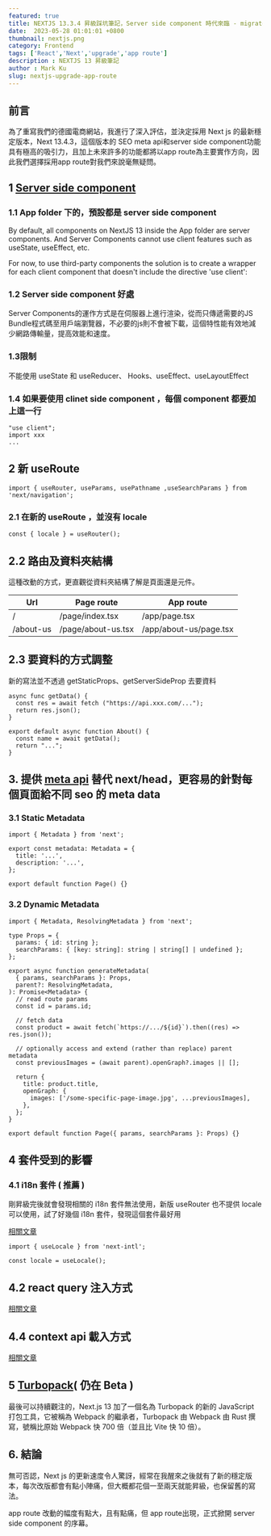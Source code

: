 ```yaml
---
featured: true
title: NEXTJS 13.3.4 昇級踩坑筆記，Server side component 時代來臨 - migrate page route to app route 
date:  2023-05-28 01:01:01 +0800
thumbnail: nextjs.png
category: Frontend
tags: ['React','Next','upgrade','app route']
description : NEXTJS 13 昇級筆記
author : Mark Ku
slug: nextjs-upgrade-app-route
---
```

##  前言
為了重寫我們的德國電商網站，我進行了深入評估，並決定採用 Next js 的最新穩定版本，Next 13.4.3，這個版本的 SEO meta api和server side component功能具有極高的吸引力，且加上未來許多的功能都將以app route為主要實作方向，因此我們選擇採用app route對我們來說毫無疑問。

## 1 [Server side component](https://nextjs.org/docs/getting-started/react-essentials)

### 1.1 App folder 下的，預設都是 server side component 
By default, all components on NextJS 13 inside the App folder are server components. And Server Components cannot use client features such as useState, useEffect, etc.

For now, to use third-party components the solution is to create a wrapper for each client component that doesn't include the directive 'use client':

### 1.2 Server side component 好處
Server Components的運作方式是在伺服器上進行渲染，從而只傳遞需要的JS Bundle程式碼至用戶端瀏覽器，不必要的js則不會被下載，這個特性能有效地減少網路傳輸量，提高效能和速度。

### 1.3限制

不能使用 useState 和 useReducer、 Hooks、useEffect、useLayoutEffect 

### 1.4 如果要使用 clinet side component ，每個 component 都要加上這一行
```
"use client";
import xxx
...
```

## 2 新 useRoute 
```
import { useRouter, useParams, usePathname ,useSearchParams } from 'next/navigation';
```

### 2.1 在新的 useRoute ，並沒有 locale 
```
const { locale } = useRouter(); 
```

## 2.2 路由及資料夾結構
這種改動的方式，更直觀從資料夾結構了解是頁面還是元件。

| Url | Page route| App route |
| -------- | -------- | -------- |
| /     | /page/index.tsx     | /app/page.tsx     |
| /about-us     | /page/about-us.tsx     | /app/about-us/page.tsx     |

## 2.3 要資料的方式調整
新的寫法並不透過 getStaticProps、getServerSideProp 去要資料

```
async func getData() {
  const res = await fetch ("https://api.xxx.com/...");
  return res.json();
}

export default async function About() {
  const name = await getData();
  return "...";
}

```

## 3. 提供 [meta api](https://nextjs.org/docs/app/building-your-application/optimizing/metadata#static-metadata) 替代  next/head，更容易的針對每個頁面給不同 seo 的 meta data  
### 3.1 Static Metadata
```
import { Metadata } from 'next';
 
export const metadata: Metadata = {
  title: '...',
  description: '...',
};
 
export default function Page() {}
```
### 3.2 Dynamic Metadata
```
import { Metadata, ResolvingMetadata } from 'next';
 
type Props = {
  params: { id: string };
  searchParams: { [key: string]: string | string[] | undefined };
};
 
export async function generateMetadata(
  { params, searchParams }: Props,
  parent?: ResolvingMetadata,
): Promise<Metadata> {
  // read route params
  const id = params.id;
 
  // fetch data
  const product = await fetch(`https://.../${id}`).then((res) => res.json());
 
  // optionally access and extend (rather than replace) parent metadata
  const previousImages = (await parent).openGraph?.images || [];
 
  return {
    title: product.title,
    openGraph: {
      images: ['/some-specific-page-image.jpg', ...previousImages],
    },
  };
}
 
export default function Page({ params, searchParams }: Props) {}
```

## 4 套件受到的影響
### 4.1 i18n 套件 ( 推薦 )
剛昇級完後就會發現相關的 i18n 套件無法使用，新版 useRouter 也不提供 locale 可以使用，試了好幾個 i18n 套件，發現這個套件最好用

[相關文章](https://next-intl-docs.vercel.app/docs/next-13/server-components )

```
import { useLocale } from 'next-intl';

const locale = useLocale();
```
## 4.2 react query 注入方式
[相關文章](https://codevoweb.com/setup-react-query-in-nextjs-13-app-directory/)

## 4.4 context api 載入方式
[相關文章](https://codevoweb.com/setup-react-context-api-in-nextjs-13-app-directory/)

## 5 [Turbopack](https://nextjs.org/docs/architecture/turbopack)( 仍在 Beta )
最後可以持續觀注的，Next.js 13 加了一個名為 Turbopack 的新的 JavaScript 打包工具，它被稱為 Webpack 的繼承者，Turbopack 由 Webpack 由 Rust 撰寫，號稱比原始 Webpack 快 700 倍（並且比 Vite 快 10 倍）。

## 6. 結論
無可否認，Next js 的更新速度令人驚訝，經常在我醒來之後就有了新的穩定版本，每次改版都會有點小陣痛，但大概都花個一至兩天就能昇級，也保留舊的寫法。  

app route 改動的幅度有點大，且有點痛，但 app route出現，正式掀開 server side component 的序幕。
